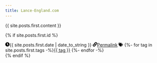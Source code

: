 ```yaml
---
title: Lance-England.com
---
```

{{ site.posts.first.content }}

{% if site.posts.first.id %}
<div id="post-info">
    <img style="width:1em" src="/assets/img/clock.svg" /><span>{{ site.posts.first.date | date_to_string }}</span>
    <img style="width:1em" src="/assets/img/link.svg" /><a href="{{ site.posts.first.id }}"><span>Permalink</span></a>
    <img style="width:1em" src="/assets/img/tags.svg" /> <span>{%- for tag in site.posts.first.tags -%}<a href="/blog#{{ tag }}">{{ tag }}</a>&nbsp;{%- endfor -%}</span>
</div>
{% endif %}